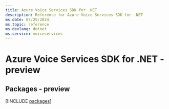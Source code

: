 ```yaml
---
title: Azure Voice Services SDK for .NET
description: Reference for Azure Voice Services SDK for .NET
ms.date: 07/25/2024
ms.topic: reference
ms.devlang: dotnet
ms.service: voiceservices
---
```

# Azure Voice Services SDK for .NET - preview
## Packages - preview
[!INCLUDE [packages](voice-services-index.md)]